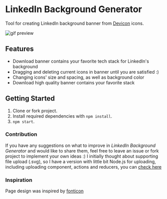 # LinkedIn Background Generator

Tool for creating LinkedIn background banner from [Devicon](https://github.com/devicons/devicon) icons.

![gif preview](https://user-images.githubusercontent.com/34806925/117176801-f337e580-add8-11eb-862a-c0913be0021e.gif)

## Features

- Download banner contains your favorite tech stack for LinkedIn's background
- Dragging and deleting current icons in banner until you are satisfied :)
- Changing icons' size and spacing, as well as background color
- Download high quality banner contains your favorite stack

## Getting Started

1. Clone or fork project.
2. Install required dependencies with `npm install`.
3. `npm start`.

### Contribution

If you have any suggestions on what to improve in <em>LinkedIn Background Generator</em> and would like to share them, feel free to leave an issue or fork project to implement your own ideas :)
I initially thought about supporting file upload (.svg), so I have a version with little bit Node.js for uploading, including uploading component, actions and reducers, you can [check here](https://github.com/adi221/linkedin-bg)

### Inspiration

Page design was inspired by [fonticon](https://github.com/devgg/fonticon)
